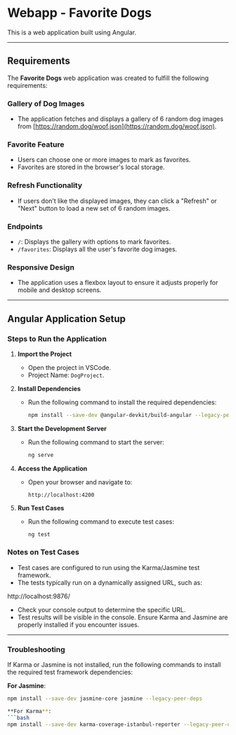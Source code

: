 # Webapp - Favorite Dogs

This is a web application built using Angular.

---

## Requirements

The **Favorite Dogs** web application was created to fulfill the following requirements:

### Gallery of Dog Images
- The application fetches and displays a gallery of 6 random dog images from [https://random.dog/woof.json](https://random.dog/woof.json).

### Favorite Feature
- Users can choose one or more images to mark as favorites.
- Favorites are stored in the browser's local storage.

### Refresh Functionality
- If users don’t like the displayed images, they can click a "Refresh" or "Next" button to load a new set of 6 random images.

### Endpoints
- `/`: Displays the gallery with options to mark favorites.
- `/favorites`: Displays all the user's favorite dog images.

### Responsive Design
- The application uses a flexbox layout to ensure it adjusts properly for mobile and desktop screens.

---

## Angular Application Setup

### Steps to Run the Application

1. **Import the Project**
   - Open the project in VSCode.
   - Project Name: `DogProject`.

2. **Install Dependencies**
   - Run the following command to install the required dependencies:
     ```bash
     npm install --save-dev @angular-devkit/build-angular --legacy-peer-deps
     ```

3. **Start the Development Server**
   - Run the following command to start the server:
     ```bash
     ng serve
     ```

4. **Access the Application**
   - Open your browser and navigate to:
     ```
     http://localhost:4200
     ```

5. **Run Test Cases**
   - Run the following command to execute test cases:
     ```bash
     ng test
     ```

### Notes on Test Cases
- Test cases are configured to run using the Karma/Jasmine test framework.
- The tests typically run on a dynamically assigned URL, such as:

http://localhost:9876/

- Check your console output to determine the specific URL.
- Test results will be visible in the console. Ensure Karma and Jasmine are properly installed if you encounter issues.

---

### Troubleshooting

If Karma or Jasmine is not installed, run the following commands to install the required test framework dependencies:

**For Jasmine**:
```bash
npm install --save-dev jasmine-core jasmine --legacy-peer-deps

**For Karma**:
```bash
npm install --save-dev karma-coverage-istanbul-reporter --legacy-peer-deps
